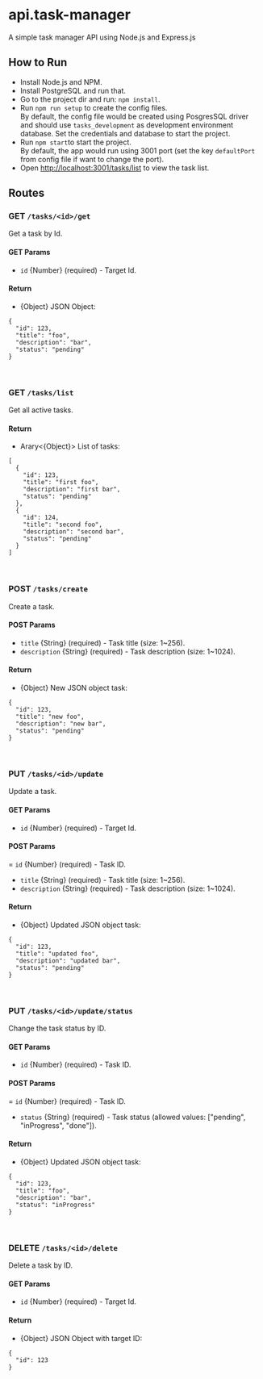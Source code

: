 # api.task-manager
A simple task manager API using Node.js and Express.js

## How to Run

- Install Node.js and NPM.
- Install PostgreSQL and run that.
- Go to the project dir and run: `npm install`.
- Run `npm run setup` to create the config files.<br />
By default, the config file would be created using PosgresSQL driver and should use `tasks_development` as development environment database. Set the credentials and database to start the project.
- Run `npm start`to start the project.<br />
By default, the app would run using 3001 port (set the key `defaultPort` from config file if want to change the port).
- Open [http://localhost:3001/tasks/list](http://localhost:3001/tasks/list) to view the task list.

## Routes

### GET `/tasks/<id>/get`<br />
Get a task by Id.
#### GET Params
- `id` {Number} (required) - Target Id.
#### Return
- {Object} JSON Object:
```
{
  "id": 123,
  "title": "foo",
  "description": "bar",
  "status": "pending"
}
```
<br />

### GET `/tasks/list`<br />
Get all active tasks.
#### Return
- Arary<{Object}> List of tasks:
```
[
  {
    "id": 123,
    "title": "first foo",
    "description": "first bar",
    "status": "pending"
  },
  {
    "id": 124,
    "title": "second foo",
    "description": "second bar",
    "status": "pending"
  }
]
```
<br />

### POST `/tasks/create`<br />
Create a task.
#### POST Params
- `title` {String} (required) - Task title (size: 1~256).
- `description` {String} (required) - Task description (size: 1~1024).
#### Return
- {Object} New JSON object task:
```
{
  "id": 123,
  "title": "new foo",
  "description": "new bar",
  "status": "pending"
}
```
<br />

### PUT `/tasks/<id>/update`<br />
Update a task.
#### GET Params
- `id` {Number} (required) - Target Id.
#### POST Params
= `id` {Number} (required) - Task ID.
- `title` {String} (required) - Task title (size: 1~256).
- `description` {String} (required) - Task description (size: 1~1024).
#### Return
- {Object} Updated JSON object task:
```
{
  "id": 123,
  "title": "updated foo",
  "description": "updated bar",
  "status": "pending"
}
```
<br />

### PUT `/tasks/<id>/update/status`<br />
Change the task status by ID.
#### GET Params
- `id` {Number} (required) - Task ID.
#### POST Params
= `id` {Number} (required) - Task ID.
- `status` {String} (required) - Task status (allowed values: ["pending", "inProgress", "done"]).
#### Return
- {Object} Updated JSON object task:
```
{
  "id": 123,
  "title": "foo",
  "description": "bar",
  "status": "inProgress"
}
```
<br />

### DELETE `/tasks/<id>/delete`<br />
Delete a task by ID.
#### GET Params
- `id` {Number} (required) - Target Id.
#### Return
- {Object} JSON Object with target ID:
```
{
  "id": 123
}
```
<br />
